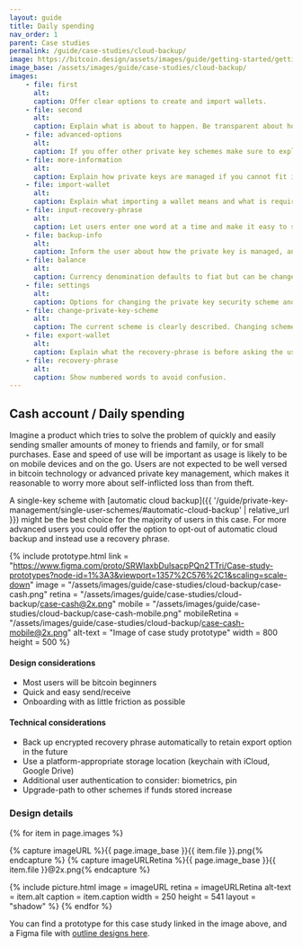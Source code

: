 ```yaml
---
layout: guide
title: Daily spending
nav_order: 1
parent: Case studies
permalink: /guide/case-studies/cloud-backup/
image: https://bitcoin.design/assets/images/guide/getting-started/getting-started-preview.jpg
image_base: /assets/images/guide/case-studies/cloud-backup/
images:
    - file: first
      alt:
      caption: Offer clear options to create and import wallets.
    - file: second
      alt:
      caption: Explain what is about to happen. Be transparent about how the private key is stored and the risks. Advanced options can be placed on a separate page.
    - file: advanced-options
      alt:
      caption: If you offer other private key schemes make sure to explain the differences. Default to the one you think most of your customers will benefit the most from.
    - file: more-information
      alt:
      caption: Explain how private keys are managed if you cannot fit it all on the previous screen. Link to general Bitcoin information to help users get up to speed.
    - file: import-wallet
      alt:
      caption: Explain what importing a wallet means and what is required. Point out features or functions your wallet does not support if users may expect them.
    - file: input-recovery-phrase
      alt:
      caption: Let users enter one word at a time and make it easy to see what order they should go in.
    - file: backup-info
      alt:
      caption: Inform the user about how the private key is managed, and if you have options let users decide here.
    - file: balance
      alt:
      caption: Currency denomination defaults to fiat but can be changed to bitcoin or sats. Add and Withdraw is used for fiat transactions, and a transaction history with relevant info for your use-case.
    - file: settings
      alt:
      caption: Options for changing the private key security scheme and exporting the wallet.
    - file: change-private-key-scheme
      alt:
      caption: The current scheme is clearly described. Changing scheme might require more steps for multi-key setups and the process should be clearly explained and confirmed.
    - file: export-wallet
      alt:
      caption: Explain what the recovery-phrase is before asking the user to reveal it.
    - file: recovery-phrase
      alt:
      caption: Show numbered words to avoid confusion.
---
```


<!--

Editor's notes

-->

## Cash account / Daily spending

Imagine a product which tries to solve the problem of quickly and easily sending smaller amounts of money to friends and family, or for small purchases. Ease and speed of use will be important as usage is likely to be on mobile devices and on the go. Users are not expected to be well versed in bitcoin technology or advanced private key management, which makes it reasonable to worry more about self-inflicted loss than from theft.

A single-key scheme with [automatic cloud backup]({{ '/guide/private-key-management/single-user-schemes/#automatic-cloud-backup' | relative_url }}) might be the best choice for the majority of users in this case. For more advanced users you could offer the option to opt-out of automatic cloud backup and instead use a recovery phrase.

{% include prototype.html
   link = "https://www.figma.com/proto/SRWlaxbDulsacpPQn2TTri/Case-study-prototypes?node-id=1%3A3&viewport=1357%2C576%2C1&scaling=scale-down"
   image = "/assets/images/guide/case-studies/cloud-backup/case-cash.png"
   retina = "/assets/images/guide/case-studies/cloud-backup/case-cash@2x.png"
   mobile = "/assets/images/guide/case-studies/cloud-backup/case-cash-mobile.png"
   mobileRetina = "/assets/images/guide/case-studies/cloud-backup/case-cash-mobile@2x.png"
   alt-text = "Image of case study prototype"
   width = 800
   height = 500
%}

#### Design considerations
- Most users will be bitcoin beginners
- Quick and easy send/receive
- Onboarding with as little friction as possible

#### Technical considerations
- Back up encrypted recovery phrase automatically to retain export option in the future
- Use a platform-appropriate storage location (keychain with iCloud, Google Drive)
- Additional user authentication to consider: biometrics, pin
- Upgrade-path to other schemes if funds stored increase

### Design details

<div class="image-slide-gallery">

{% for item in page.images %}

{% capture imageURL %}{{ page.image_base }}{{ item.file }}.png{% endcapture %}
{% capture imageURLRetina %}{{ page.image_base }}{{ item.file }}@2x.png{% endcapture %}

{% include picture.html
   image = imageURL
   retina = imageURLRetina
   alt-text = item.alt
   caption = item.caption
   width = 250
   height = 541
   layout = "shadow"
%}
{% endfor %}

</div>

You can find a prototype for this case study linked in the image above, and a Figma file with [outline designs here](https://www.figma.com/file/SRWlaxbDulsacpPQn2TTri/Case-study-prototypes?node-id=0%3A1).

